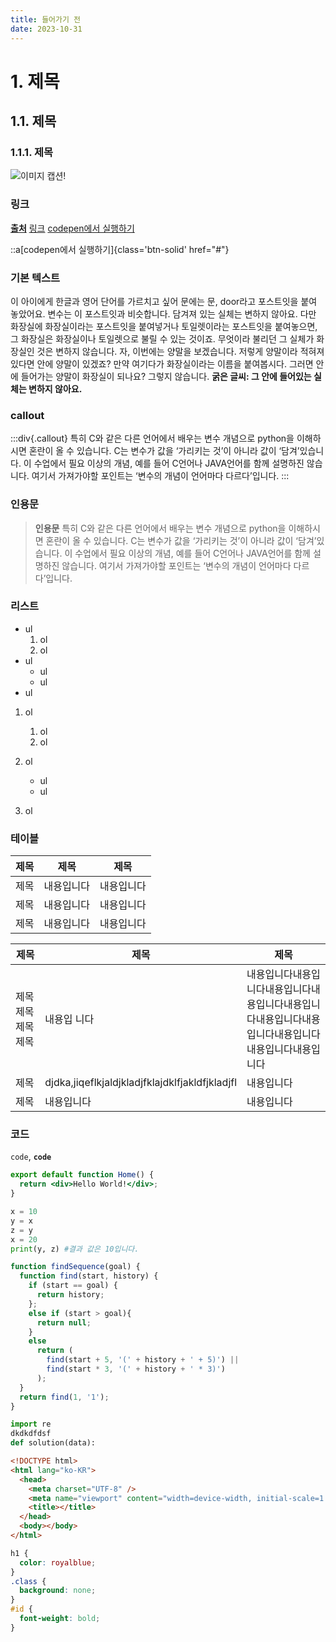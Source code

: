```yaml
---
title: 들어가기 전
date: 2023-10-31
---
```


# 1. 제목

## 1.1. 제목

### 1.1.1. 제목

![이미지 캡션!](/images/banner/main-banner-img1.png)

### 링크

[**출처**](<[https://www.naver.com/](https://www.naver.com/)>)
[링크](<[https://www.naver.com/](https://www.naver.com/)>)
[codepen에서 실행하기](#)

::a[codepen에서 실행하기]{class='btn-solid' href="#"}

### 기본 텍스트

이 아이에게 한글과 영어 단어를 가르치고 싶어 문에는 문, door라고 포스트잇을 붙여 놓았어요. 변수는 이 포스트잇과 비슷합니다. 담겨져 있는 실체는 변하지 않아요. 다만 화장실에 화장실이라는 포스트잇을 붙여넣거나 토일렛이라는 포스트잇을 붙여놓으면, 그 화장실은 화장실이나 토일렛으로 불릴 수 있는 것이죠. 무엇이라 불리던 그 실체가 화장실인 것은 변하지 않습니다.
자, 이번에는 양말을 보겠습니다. 저렇게 양말이라 적혀져 있다면 안에 양말이 있겠죠? 만약 여기다가 화장실이라는 이름을 붙여봅시다. 그러면 안에 들어가는 양말이 화장실이 되나요? 그렇지 않습니다. **굵은 글씨: 그 안에 들어있는 실체는 변하지 않아요.**

### callout

:::div{.callout}
특히 C와 같은 다른 언어에서 배우는 변수 개념으로 python을 이해하시면 혼란이 올 수 있습니다. C는 변수가 값을 ‘가리키는 것’이 아니라 값이 ‘담겨’있습니다. 이 수업에서 필요 이상의 개념, 예를 들어 C언어나 JAVA언어를 함께 설명하진 않습니다. 여기서 가져가야할 포인트는 ‘변수의 개념이 언어마다 다르다’입니다.
:::

### 인용문

> **인용문**
> 특히 C와 같은 다른 언어에서 배우는 변수 개념으로 python을 이해하시면 혼란이 올 수 있습니다. C는 변수가 값을 ‘가리키는 것’이 아니라 값이 ‘담겨’있습니다. 이 수업에서 필요 이상의 개념, 예를 들어 C언어나 JAVA언어를 함께 설명하진 않습니다. 여기서 가져가야할 포인트는 ‘변수의 개념이 언어마다 다르다’입니다.

### 리스트

- ul
  1. ol
  2. ol
- ul
  - ul
  - ul
- ul

1. ol
   1. ol
   2. ol
2. ol

   - ul
   - ul

3. ol

### 테이블

| 제목 | 제목       | 제목       |
| ---- | ---------- | ---------- |
| 제목 | 내용입니다 | 내용입니다 |
| 제목 | 내용입니다 | 내용입니다 |
| 제목 | 내용입니다 | 내용입니다 |

| 제목                | 제목                                            | 제목                                                                                                 |
| ------------------- | ----------------------------------------------- | ---------------------------------------------------------------------------------------------------- |
| 제목 제목 제목 제목 | 내용입 니다                                     | 내용입니다내용입니다내용입니다내용입니다내용입니다내용입니다내용입니다내용입니다내용입니다내용입니다 |
| 제목                | djdka\,jiqeflkjaldjkladjfklajdklfjakldfjkladjfl | 내용입니다                                                                                           |
| 제목                | 내용입니다                                      | 내용입니다                                                                                           |

### 코드

`code`, **`code`**

```jsx
export default function Home() {
  return <div>Hello World!</div>;
}
```

```python
x = 10
y = x
z = y
x = 20
print(y, z) #결과 값은 10입니다.
```

```javascript
function findSequence(goal) {
  function find(start, history) {
    if (start == goal) {
      return history;
    };
    else if (start > goal){
      return null;
    }
    else
      return (
        find(start + 5, '(' + history + ' + 5)') ||
        find(start * 3, '(' + history + ' * 3)')
      );
  }
  return find(1, '1');
}
```

```python
import re
dkdkdfdsf
def solution(data):
```

```html
<!DOCTYPE html>
<html lang="ko-KR">
  <head>
    <meta charset="UTF-8" />
    <meta name="viewport" content="width=device-width, initial-scale=1.0" />
    <title></title>
  </head>
  <body></body>
</html>
```

```css
h1 {
  color: royalblue;
}
.class {
  background: none;
}
#id {
  font-weight: bold;
}
```
